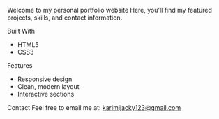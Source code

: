 
Welcome to my personal portfolio website
Here, you'll find my featured projects, skills, and contact information.

 Built With

* HTML5
* CSS3

 Features

* Responsive design
* Clean, modern layout
* Interactive sections

 Contact
Feel free to  email me at: karimijacky123@gmail.com




